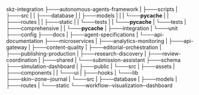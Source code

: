 skz-integration
├───autonomous-agents-framework
|   ├───scripts
|   ├───src
|   |   ├───database
|   |   ├───models
|   |   |   └───__pycache__
|   |   ├───routes
|   |   ├───static
|   |   └───tests
|   |       └───__pycache__
|   └───tests
|       ├───comprehensive
|       |   └───__pycache__
|       ├───integration
|       └───unit
├───config
├───docs
|   ├───agent-specifications
|   └───api-documentation
├───microservices
|   ├───analytics-monitoring
|   ├───api-gateway
|   ├───content-quality
|   ├───editorial-orchestration
|   ├───publishing-production
|   ├───research-discovery
|   ├───review-coordination
|   ├───shared
|   └───submission-assistant
├───schema
├───simulation-dashboard
|   ├───public
|   └───src
|       ├───assets
|       ├───components
|       |   └───ui
|       ├───hooks
|       └───lib
├───skin─zone─journal
|   └───src
|       ├───database
|       ├───models
|       ├───routes
|       └───static
└───workflow─visualization─dashboard
